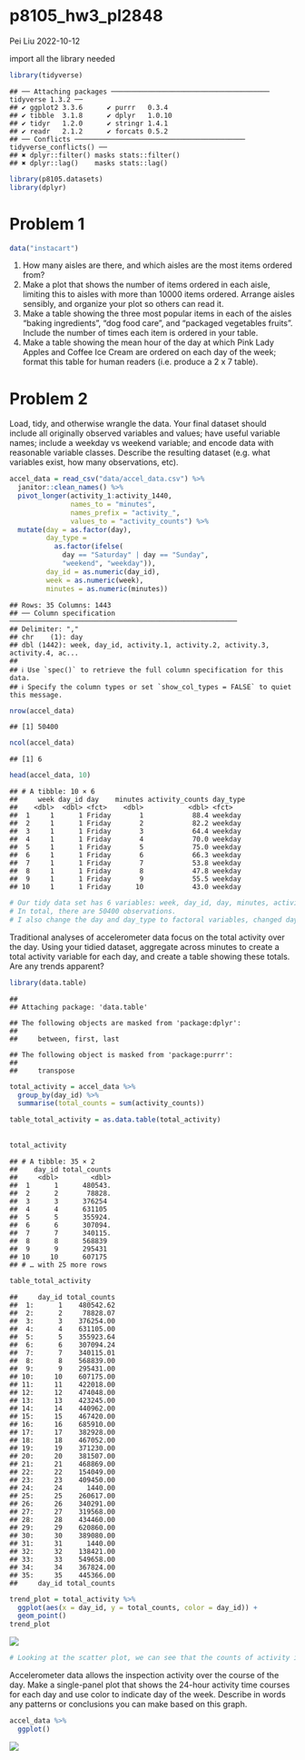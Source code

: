 p8105_hw3_pl2848
================
Pei Liu
2022-10-12

import all the library needed

``` r
library(tidyverse)
```

    ## ── Attaching packages ─────────────────────────────────────── tidyverse 1.3.2 ──
    ## ✔ ggplot2 3.3.6      ✔ purrr   0.3.4 
    ## ✔ tibble  3.1.8      ✔ dplyr   1.0.10
    ## ✔ tidyr   1.2.0      ✔ stringr 1.4.1 
    ## ✔ readr   2.1.2      ✔ forcats 0.5.2 
    ## ── Conflicts ────────────────────────────────────────── tidyverse_conflicts() ──
    ## ✖ dplyr::filter() masks stats::filter()
    ## ✖ dplyr::lag()    masks stats::lag()

``` r
library(p8105.datasets)
library(dplyr)
```

# Problem 1

``` r
data("instacart")
```

1.  How many aisles are there, and which aisles are the most items
    ordered from?
2.  Make a plot that shows the number of items ordered in each aisle,
    limiting this to aisles with more than 10000 items ordered. Arrange
    aisles sensibly, and organize your plot so others can read it.
3.  Make a table showing the three most popular items in each of the
    aisles “baking ingredients”, “dog food care”, and “packaged
    vegetables fruits”. Include the number of times each item is ordered
    in your table.
4.  Make a table showing the mean hour of the day at which Pink Lady
    Apples and Coffee Ice Cream are ordered on each day of the week;
    format this table for human readers (i.e. produce a 2 x 7 table).

# Problem 2

Load, tidy, and otherwise wrangle the data. Your final dataset should
include all originally observed variables and values; have useful
variable names; include a weekday vs weekend variable; and encode data
with reasonable variable classes. Describe the resulting dataset
(e.g. what variables exist, how many observations, etc).

``` r
accel_data = read_csv("data/accel_data.csv") %>% 
  janitor::clean_names() %>% 
  pivot_longer(activity_1:activity_1440,
               names_to = "minutes",
               names_prefix = "activity_",
               values_to = "activity_counts") %>% 
  mutate(day = as.factor(day),
         day_type = 
           as.factor(ifelse(
             day == "Saturday" | day == "Sunday",
             "weekend", "weekday")),
         day_id = as.numeric(day_id),
         week = as.numeric(week),
         minutes = as.numeric(minutes))
```

    ## Rows: 35 Columns: 1443
    ## ── Column specification ────────────────────────────────────────────────────────
    ## Delimiter: ","
    ## chr    (1): day
    ## dbl (1442): week, day_id, activity.1, activity.2, activity.3, activity.4, ac...
    ## 
    ## ℹ Use `spec()` to retrieve the full column specification for this data.
    ## ℹ Specify the column types or set `show_col_types = FALSE` to quiet this message.

``` r
nrow(accel_data)
```

    ## [1] 50400

``` r
ncol(accel_data)
```

    ## [1] 6

``` r
head(accel_data, 10)
```

    ## # A tibble: 10 × 6
    ##     week day_id day    minutes activity_counts day_type
    ##    <dbl>  <dbl> <fct>    <dbl>           <dbl> <fct>   
    ##  1     1      1 Friday       1            88.4 weekday 
    ##  2     1      1 Friday       2            82.2 weekday 
    ##  3     1      1 Friday       3            64.4 weekday 
    ##  4     1      1 Friday       4            70.0 weekday 
    ##  5     1      1 Friday       5            75.0 weekday 
    ##  6     1      1 Friday       6            66.3 weekday 
    ##  7     1      1 Friday       7            53.8 weekday 
    ##  8     1      1 Friday       8            47.8 weekday 
    ##  9     1      1 Friday       9            55.5 weekday 
    ## 10     1      1 Friday      10            43.0 weekday

``` r
# Our tidy data set has 6 variables: week, day_id, day, minutes, activity_counts, and day_type.
# In total, there are 50400 observations.
# I also change the day and day_type to factoral variables, changed day_id, week and minutes to numeric variables.
```

Traditional analyses of accelerometer data focus on the total activity
over the day. Using your tidied dataset, aggregate across minutes to
create a total activity variable for each day, and create a table
showing these totals. Are any trends apparent?

``` r
library(data.table)
```

    ## 
    ## Attaching package: 'data.table'

    ## The following objects are masked from 'package:dplyr':
    ## 
    ##     between, first, last

    ## The following object is masked from 'package:purrr':
    ## 
    ##     transpose

``` r
total_activity = accel_data %>% 
  group_by(day_id) %>% 
  summarise(total_counts = sum(activity_counts))

table_total_activity = as.data.table(total_activity)
  
  
total_activity
```

    ## # A tibble: 35 × 2
    ##    day_id total_counts
    ##     <dbl>        <dbl>
    ##  1      1      480543.
    ##  2      2       78828.
    ##  3      3      376254 
    ##  4      4      631105 
    ##  5      5      355924.
    ##  6      6      307094.
    ##  7      7      340115.
    ##  8      8      568839 
    ##  9      9      295431 
    ## 10     10      607175 
    ## # … with 25 more rows

``` r
table_total_activity
```

    ##     day_id total_counts
    ##  1:      1    480542.62
    ##  2:      2     78828.07
    ##  3:      3    376254.00
    ##  4:      4    631105.00
    ##  5:      5    355923.64
    ##  6:      6    307094.24
    ##  7:      7    340115.01
    ##  8:      8    568839.00
    ##  9:      9    295431.00
    ## 10:     10    607175.00
    ## 11:     11    422018.00
    ## 12:     12    474048.00
    ## 13:     13    423245.00
    ## 14:     14    440962.00
    ## 15:     15    467420.00
    ## 16:     16    685910.00
    ## 17:     17    382928.00
    ## 18:     18    467052.00
    ## 19:     19    371230.00
    ## 20:     20    381507.00
    ## 21:     21    468869.00
    ## 22:     22    154049.00
    ## 23:     23    409450.00
    ## 24:     24      1440.00
    ## 25:     25    260617.00
    ## 26:     26    340291.00
    ## 27:     27    319568.00
    ## 28:     28    434460.00
    ## 29:     29    620860.00
    ## 30:     30    389080.00
    ## 31:     31      1440.00
    ## 32:     32    138421.00
    ## 33:     33    549658.00
    ## 34:     34    367824.00
    ## 35:     35    445366.00
    ##     day_id total_counts

``` r
trend_plot = total_activity %>% 
  ggplot(aes(x = day_id, y = total_counts, color = day_id)) + 
  geom_point() 
trend_plot
```

![](p8105_hw3_pl2848_files/figure-gfm/unnamed-chunk-5-1.png)<!-- -->

``` r
# Looking at the scatter plot, we can see that the counts of activity is low at first, and increase until the minutes reach about 450. Then the counts fluctuates until around 1250. Then the counts drops dramatically to very low when minutes is around 1440.
```

Accelerometer data allows the inspection activity over the course of the
day. Make a single-panel plot that shows the 24-hour activity time
courses for each day and use color to indicate day of the week. Describe
in words any patterns or conclusions you can make based on this graph.

``` r
accel_data %>% 
  ggplot()
```

![](p8105_hw3_pl2848_files/figure-gfm/unnamed-chunk-6-1.png)<!-- -->
